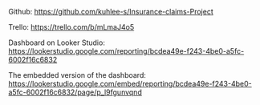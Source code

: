 Github: 
https://github.com/kuhlee-s/Insurance-claims-Project

Trello:
https://trello.com/b/mLmaJ4o5

Dashboard on Looker Studio:
https://lookerstudio.google.com/reporting/bcdea49e-f243-4be0-a5fc-6002f16c6832

The embedded version of the dashboard:
https://lookerstudio.google.com/embed/reporting/bcdea49e-f243-4be0-a5fc-6002f16c6832/page/p_l9fgunvqnd
